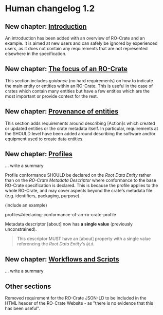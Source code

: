 # Human changelog 1.2

## New chapter: [Introduction](introduction)

An introduction has been added with an overview of RO-Crate and an example. It is aimed at new users and can safely be ignored by experienced users, as it does not contain any requirements that are not represented elsewhere in the specification.

## New chapter: [The focus of an RO-Crate](crate-focus)

This section includes _guidance_ (no hard requirements) on how to indicate the main entity or entities within an RO-Crate. This is useful in the case of crates which contain many entities but have a few entities which are the most important or provide context for the rest.

## New chapter: [Provenance of entities](provenance)

This section adds requirements around describing [Action]s which created or updated entities or the crate metadata itself. In particular, requirements at the SHOULD level have been added around describing the software and/or equipment used to create data entities.

## New chapter: [Profiles](profiles)

... write a summary

Profile conformance SHOULD be declared on the _Root Data Entity_ rather than on the _RO-Crate 
Metadata Descriptor_ where conformance to the base RO-Crate specification is declared. 
This is because the profile applies to the whole RO-Crate, and may cover aspects beyond 
the crate's metadata file (e.g. identifiers, packaging, purpose).

(include an example)

profiles#declaring-conformance-of-an-ro-crate-profile

Metadata descriptor [about] now has **a single value** (previously unconstrained).
> This descriptor MUST have an [about]
property with a single value referencing the _Root Data Entity_'s `@id`.

## New chapter: [Workflows and Scripts](workflows)

... write a summary

## Other sections

Removed requirement for the RO-Crate JSON-LD to be included in the HTML header of the RO-Crate Website - as "there is no evidence that this has been useful".
